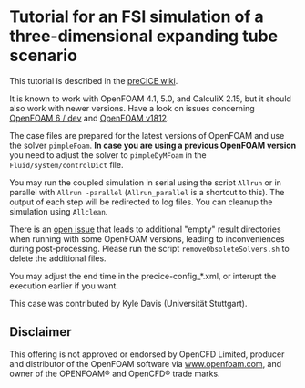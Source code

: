 # Tutorial for an FSI simulation of a three-dimensional expanding tube scenario 

This tutorial is described in the [preCICE wiki](https://github.com/precice/precice/wiki/Tutorial-for-FSI-with-OpenFOAM-and-CalculiX).

It is known to work with OpenFOAM 4.1, 5.0, and CalculiX 2.15, but it should also work with newer versions. Have a look on issues concerning [OpenFOAM 6 / dev](https://github.com/precice/openfoam-adapter/issues/21) and [OpenFOAM v1812](https://github.com/precice/openfoam-adapter/issues/59).

The case files are prepared for the latest versions of OpenFOAM and use the solver `pimpleFoam`. **In case you are using a previous OpenFOAM version** you need to adjust the solver to `pimpleDyMFoam` in the `Fluid/system/controlDict` file.

You may run the coupled simulation in serial using the script `Allrun` or in parallel with `Allrun -parallel` (`Allrun_parallel` is a shortcut to this). The output of each step will be redirected to log files. You can cleanup the simulation using `Allclean`.

There is an [open issue](https://github.com/precice/openfoam-adapter/issues/26) that leads to additional "empty" result directories when running with some OpenFOAM versions, leading to inconveniences during post-processing. Please run the script `removeObsoleteSolvers.sh` to delete the additional files.

You may adjust the end time in the precice-config_*.xml, or interupt the execution earlier if you want.

This case was contributed by Kyle Davis (Universität Stuttgart).

## Disclaimer

This offering is not approved or endorsed by OpenCFD Limited, producer and distributor of the OpenFOAM software via www.openfoam.com, and owner of the OPENFOAM® and OpenCFD® trade marks.
